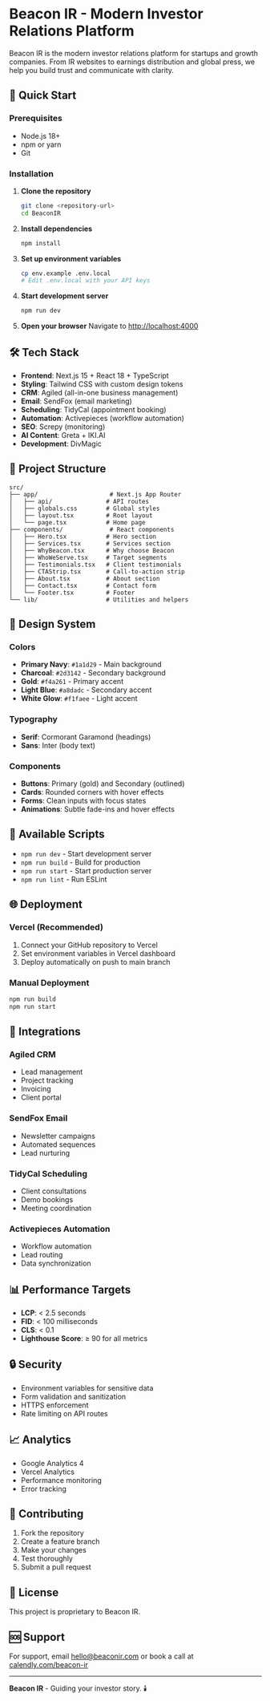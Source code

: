 # Beacon IR - Modern Investor Relations Platform

Beacon IR is the modern investor relations platform for startups and growth companies. From IR websites to earnings distribution and global press, we help you build trust and communicate with clarity.

## 🚀 Quick Start

### Prerequisites
- Node.js 18+ 
- npm or yarn
- Git

### Installation

1. **Clone the repository**
   ```bash
   git clone <repository-url>
   cd BeaconIR
   ```

2. **Install dependencies**
   ```bash
   npm install
   ```

3. **Set up environment variables**
   ```bash
   cp env.example .env.local
   # Edit .env.local with your API keys
   ```

4. **Start development server**
   ```bash
   npm run dev
   ```

5. **Open your browser**
   Navigate to [http://localhost:4000](http://localhost:4000)

## 🛠️ Tech Stack

- **Frontend**: Next.js 15 + React 18 + TypeScript
- **Styling**: Tailwind CSS with custom design tokens
- **CRM**: Agiled (all-in-one business management)
- **Email**: SendFox (email marketing)
- **Scheduling**: TidyCal (appointment booking)
- **Automation**: Activepieces (workflow automation)
- **SEO**: Screpy (monitoring)
- **AI Content**: Greta + IKI.AI
- **Development**: DivMagic

## 📁 Project Structure

```
src/
├── app/                    # Next.js App Router
│   ├── api/               # API routes
│   ├── globals.css        # Global styles
│   ├── layout.tsx         # Root layout
│   └── page.tsx           # Home page
├── components/             # React components
│   ├── Hero.tsx           # Hero section
│   ├── Services.tsx       # Services section
│   ├── WhyBeacon.tsx      # Why choose Beacon
│   ├── WhoWeServe.tsx     # Target segments
│   ├── Testimonials.tsx   # Client testimonials
│   ├── CTAStrip.tsx       # Call-to-action strip
│   ├── About.tsx          # About section
│   ├── Contact.tsx        # Contact form
│   └── Footer.tsx         # Footer
└── lib/                   # Utilities and helpers
```

## 🎨 Design System

### Colors
- **Primary Navy**: `#1a1d29` - Main background
- **Charcoal**: `#2d3142` - Secondary background
- **Gold**: `#f4a261` - Primary accent
- **Light Blue**: `#a8dadc` - Secondary accent
- **White Glow**: `#f1faee` - Light accent

### Typography
- **Serif**: Cormorant Garamond (headings)
- **Sans**: Inter (body text)

### Components
- **Buttons**: Primary (gold) and Secondary (outlined)
- **Cards**: Rounded corners with hover effects
- **Forms**: Clean inputs with focus states
- **Animations**: Subtle fade-ins and hover effects

## 🔧 Available Scripts

- `npm run dev` - Start development server
- `npm run build` - Build for production
- `npm run start` - Start production server
- `npm run lint` - Run ESLint

## 🌐 Deployment

### Vercel (Recommended)
1. Connect your GitHub repository to Vercel
2. Set environment variables in Vercel dashboard
3. Deploy automatically on push to main branch

### Manual Deployment
```bash
npm run build
npm run start
```

## 🔗 Integrations

### Agiled CRM
- Lead management
- Project tracking
- Invoicing
- Client portal

### SendFox Email
- Newsletter campaigns
- Automated sequences
- Lead nurturing

### TidyCal Scheduling
- Client consultations
- Demo bookings
- Meeting coordination

### Activepieces Automation
- Workflow automation
- Lead routing
- Data synchronization

## 📊 Performance Targets

- **LCP**: < 2.5 seconds
- **FID**: < 100 milliseconds
- **CLS**: < 0.1
- **Lighthouse Score**: ≥ 90 for all metrics

## 🔒 Security

- Environment variables for sensitive data
- Form validation and sanitization
- HTTPS enforcement
- Rate limiting on API routes

## 📈 Analytics

- Google Analytics 4
- Vercel Analytics
- Performance monitoring
- Error tracking

## 🤝 Contributing

1. Fork the repository
2. Create a feature branch
3. Make your changes
4. Test thoroughly
5. Submit a pull request

## 📄 License

This project is proprietary to Beacon IR.

## 🆘 Support

For support, email hello@beaconir.com or book a call at [calendly.com/beacon-ir](https://calendly.com/beacon-ir)

---

**Beacon IR** - Guiding your investor story. 🕯️
